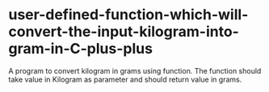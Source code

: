 # user-defined-function-which-will-convert-the-input-kilogram-into-gram-in-C-plus-plus
A program to convert kilogram in grams using function. The function should take value in Kilogram as parameter and should return value in grams.
